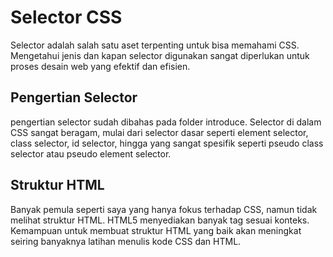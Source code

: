 # Selector CSS

Selector adalah salah satu aset terpenting untuk bisa memahami CSS. Mengetahui jenis dan kapan selector digunakan sangat diperlukan untuk proses desain web yang efektif dan efisien.

## Pengertian Selector

pengertian selector sudah dibahas pada folder introduce. Selector di dalam CSS sangat beragam, mulai dari selector dasar seperti element selector, class selector, id selector, hingga yang sangat spesifik seperti pseudo class selector atau pseudo element selector.

## Struktur HTML

Banyak pemula seperti saya yang hanya fokus terhadap CSS, namun tidak melihat struktur HTML. HTML5 menyediakan banyak tag sesuai konteks. Kemampuan untuk membuat struktur HTML yang baik akan meningkat seiring banyaknya latihan menulis kode CSS dan HTML.